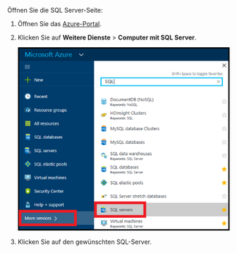
Öffnen Sie die SQL Server-Seite:

1. Öffnen Sie das [Azure-Portal](https://portal.azure.com).
2. Klicken Sie auf **Weitere Dienste** > **Computer mit SQL Server**.
   
   ![SQL-Server](./media/sql-database-browse-to-server/browse-to-server.png)
3. Klicken Sie auf den gewünschten SQL-Server.



<!--HONumber=Jan17_HO3-->


